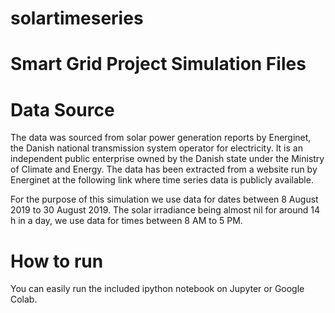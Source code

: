 # solartimeseries
# Smart Grid Project Simulation Files
# Data Source
The data was sourced from solar power generation reports by Energinet, the Danish national transmission system operator for electricity. It is an independent public enterprise owned by the Danish state under the Ministry of Climate and Energy. 
The data has been extracted from a website run by Energinet at the following link where time series data is publicly available.

For the purpose of this simulation we use data for dates between 8 August 2019 to 30 August 2019. The solar irradiance being almost nil for around 14 h in a day, we use data for times between 8 AM to 5 PM.

# How to run
You can easily run the included ipython notebook on Jupyter or Google Colab.
